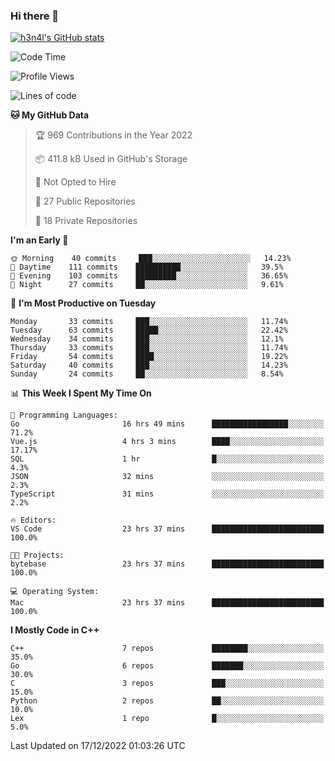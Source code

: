 ### Hi there 👋

[![h3n4l's GitHub stats](https://github-readme-stats.vercel.app/api?username=h3n4l&count_private=true&show_icons=true&theme=radical)](https://github.com/h3n4l/github-readme-stats)

<!--START_SECTION:waka-->
![Code Time](http://img.shields.io/badge/Code%20Time-828%20hrs%2042%20mins-blue)

![Profile Views](http://img.shields.io/badge/Profile%20Views-0-blue)

![Lines of code](https://img.shields.io/badge/From%20Hello%20World%20I%27ve%20Written-44%20Thousand%20lines%20of%20code-blue)

**🐱 My GitHub Data** 

> 🏆 969 Contributions in the Year 2022
 > 
> 📦 411.8 kB Used in GitHub's Storage 
 > 
> 🚫 Not Opted to Hire
 > 
> 📜 27 Public Repositories 
 > 
> 🔑 18 Private Repositories  
 > 
**I'm an Early 🐤** 

```text
🌞 Morning    40 commits     ███░░░░░░░░░░░░░░░░░░░░░░   14.23% 
🌆 Daytime    111 commits    ██████████░░░░░░░░░░░░░░░   39.5% 
🌃 Evening    103 commits    █████████░░░░░░░░░░░░░░░░   36.65% 
🌙 Night      27 commits     ██░░░░░░░░░░░░░░░░░░░░░░░   9.61%

```
📅 **I'm Most Productive on Tuesday** 

```text
Monday       33 commits     ███░░░░░░░░░░░░░░░░░░░░░░   11.74% 
Tuesday      63 commits     █████░░░░░░░░░░░░░░░░░░░░   22.42% 
Wednesday    34 commits     ███░░░░░░░░░░░░░░░░░░░░░░   12.1% 
Thursday     33 commits     ███░░░░░░░░░░░░░░░░░░░░░░   11.74% 
Friday       54 commits     ████░░░░░░░░░░░░░░░░░░░░░   19.22% 
Saturday     40 commits     ███░░░░░░░░░░░░░░░░░░░░░░   14.23% 
Sunday       24 commits     ██░░░░░░░░░░░░░░░░░░░░░░░   8.54%

```


📊 **This Week I Spent My Time On** 

```text
💬 Programming Languages: 
Go                       16 hrs 49 mins      █████████████████░░░░░░░░   71.2% 
Vue.js                   4 hrs 3 mins        ████░░░░░░░░░░░░░░░░░░░░░   17.17% 
SQL                      1 hr                █░░░░░░░░░░░░░░░░░░░░░░░░   4.3% 
JSON                     32 mins             ░░░░░░░░░░░░░░░░░░░░░░░░░   2.3% 
TypeScript               31 mins             ░░░░░░░░░░░░░░░░░░░░░░░░░   2.2%

🔥 Editors: 
VS Code                  23 hrs 37 mins      █████████████████████████   100.0%

🐱‍💻 Projects: 
bytebase                 23 hrs 37 mins      █████████████████████████   100.0%

💻 Operating System: 
Mac                      23 hrs 37 mins      █████████████████████████   100.0%

```

**I Mostly Code in C++** 

```text
C++                      7 repos             ████████░░░░░░░░░░░░░░░░░   35.0% 
Go                       6 repos             ███████░░░░░░░░░░░░░░░░░░   30.0% 
C                        3 repos             ███░░░░░░░░░░░░░░░░░░░░░░   15.0% 
Python                   2 repos             ██░░░░░░░░░░░░░░░░░░░░░░░   10.0% 
Lex                      1 repo              █░░░░░░░░░░░░░░░░░░░░░░░░   5.0%

```



 Last Updated on 17/12/2022 01:03:26 UTC
<!--END_SECTION:waka-->

